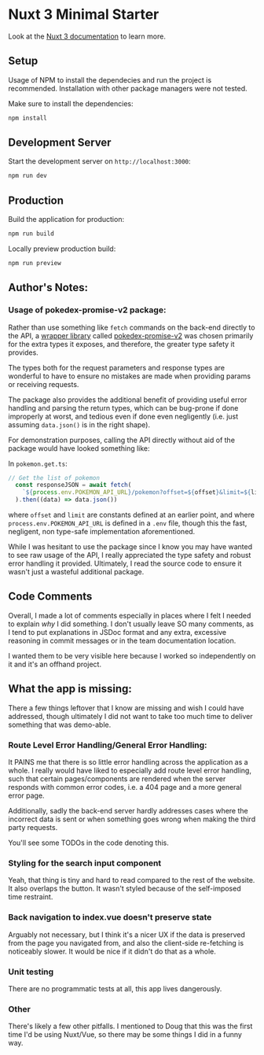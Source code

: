 # Nuxt 3 Minimal Starter

Look at the [Nuxt 3 documentation](https://nuxt.com/docs/getting-started/introduction) to learn more.

## Setup

Usage of NPM to install the dependecies and run the project is recommended. Installation with
other package managers were not tested.

Make sure to install the dependencies:

```bash
npm install
````
## Development Server

Start the development server on `http://localhost:3000`:

```bash
npm run dev
```

## Production

Build the application for production:
```bash
npm run build
```

Locally preview production build:

```bash
npm run preview
```

## Author's Notes:

### Usage of pokedex-promise-v2 package:
Rather than use something like `fetch` commands on the back-end directly to the API,
a [wrapper library](https://pokeapi.co/docs/v2) called [pokedex-promise-v2](https://github.com/PokeAPI/pokedex-promise-v2) 
was chosen primarily for the extra types it exposes, and therefore, the greater type safety it provides.

The types both for the request parameters and response types are wonderful to have 
to ensure no mistakes are made when providing params or receiving requests.

The package also provides the additional benefit of providing useful error handling and parsing the return types, 
which can be bug-prone if done improperly at worst, and tedious even if done even negligently 
(i.e. just assuming `data.json()` is in the right shape).

For demonstration purposes, calling the API directly without aid of the package would have looked something like:

In `pokemon.get.ts`:
```ts 
// Get the list of pokemon
  const responseJSON = await fetch(
    `${process.env.POKEMON_API_URL}/pokemon?offset=${offset}&limit=${limit}`
  ).then((data) => data.json())
```
where `offset` and `limit` are constants defined at an earlier point, 
and where `process.env.POKEMON_API_URL` is defined in a `.env` file, though this the
fast, negligent, non type-safe implementation aforementioned.

While I was hesitant to use the package since I know you may have wanted to see raw usage of the API, 
I really appreciated the type safety and robust error handling it provided.
Ultimately, I read the source code to ensure it wasn't just a wasteful additional package.

## Code Comments
Overall, I made a lot of comments especially in places where I felt I needed to explain *why* I did something.
I don't usually leave SO many comments, as I tend to put explanations in JSDoc format and any extra, excessive 
reasoning in commit messages or in the team documentation location. 

I wanted them to be very visible here because I worked so independently on it and it's an offhand project.

## What the app is missing:

There a few things leftover that I know are missing and wish I could have addressed, 
though ultimately I did not want to take too much
time to deliver something that was demo-able. 

### Route Level Error Handling/General Error Handling: 
It PAINS me that there is so little error handling across the application as a whole. I really would have liked to 
especially add route level error handling, such that certain pages/components are rendered when the server responds with 
common error codes, i.e. a 404 page and a more general error page.

Additionally, sadly the back-end server hardly addresses cases where the incorrect data 
is sent or when something goes wrong when making the third party requests. 

You'll see some TODOs in the code denoting this.

### Styling for the search input component
Yeah, that thing is tiny and hard to read compared to the rest of the website. It also overlaps the button. 
It wasn't styled because of the self-imposed time restraint.

### Back navigation to index.vue doesn't preserve state
Arguably not necessary, but I think it's a nicer UX if the data is preserved from the page you navigated from,
and also the client-side re-fetching is noticeably slower. It would be nice if it didn't do that as a whole.

### Unit testing
There are no programmatic tests at all, this app lives dangerously. 

### Other
There's likely a few other pitfalls. I mentioned to Doug that this was the first time I'd be using
Nuxt/Vue, so there may be some things I did in a funny way.